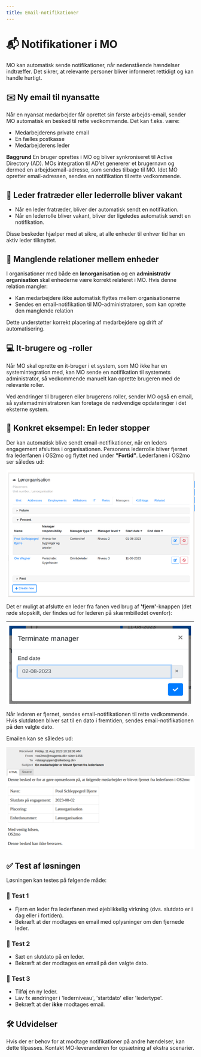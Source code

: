 ```yaml
---
title: Email-notifikationer
---
```


# 📬 Notifikationer i MO

MO kan automatisk sende notifikationer, når nedenstående hændelser indtræffer. Det sikrer, at relevante personer bliver informeret rettidigt og kan handle hurtigt.

## ✉️ Ny email til nyansatte

Når en nyansat medarbejder får oprettet sin første arbejds-email, sender MO automatisk en besked til rette vedkommende. Det kan f.eks. være:

- Medarbejderens private email
- En fælles postkasse
- Medarbejderens leder

**Baggrund**
En bruger oprettes i MO og bliver synkroniseret til Active Directory (AD). MOs integration til AD’et genererer et brugernavn og dermed en arbejdsemail-adresse, som sendes tilbage til MO. Idet MO opretter email-adressen, sendes en notifikation til rette vedkommende.

## 👤 Leder fratræder eller lederrolle bliver vakant

- Når en leder fratræder, bliver der automatisk sendt en notifikation.
- Når en lederrolle bliver vakant, bliver der ligeledes automatisk sendt en notifikation.

Disse beskeder hjælper med at sikre, at alle enheder til enhver tid har en aktiv leder tilknyttet.

## 🏢 Manglende relationer mellem enheder

I organisationer med både en **lønorganisation** og en **administrativ organisation** skal enhederne være korrekt relateret i MO. Hvis denne relation mangler:

- Kan medarbejdere ikke automatisk flyttes mellem organisationerne
- Sendes en email-notifikation til MO-administratoren, som kan oprette den manglende relation

Dette understøtter korrekt placering af medarbejdere og drift af automatisering.

## 💻 It-brugere og -roller

Når MO skal oprette en it-bruger i et system, som MO ikke har en systemintegration med, kan MO sende en notifikation til systemets administrator, så vedkommende manuelt kan oprette brugeren med de relevante roller.

Ved ændringer til brugeren eller brugerens roller, sender MO også en email, så systemadministratoren kan foretage de nødvendige opdateringer i det eksterne system.

## 🔔 Konkret eksempel: En leder stopper

Der kan automatisk blive sendt email-notifikationer, når en leders engagement afsluttes i organisationen. Personens lederrolle bliver fjernet fra lederfanen i OS2mo og flyttet ned under **”Fortid”**. Lederfanen i OS2mo ser således ud:

![Lederfanen](../graphics/ledere.png)

Det er muligt at afslutte en leder fra fanen ved brug af **'fjern'**-knappen (det røde stopskilt, der findes ud for lederen på skærmbilledet ovenfor):

![Fjern leder](../graphics/afslutleder.png)

Når lederen er fjernet, sendes email-notifikationen til rette vedkommende. Hvis slutdatoen bliver sat til en dato i fremtiden, sendes email-notifikationen på den valgte dato.

Emailen kan se således ud:

![Eksempel på email](../graphics/mail.png)

## ✅ Test af løsningen

Løsningen kan testes på følgende måde:

### 🔹 Test 1
- Fjern en leder fra lederfanen med øjeblikkelig virkning (dvs. slutdato er i dag eller i fortiden).
- Bekræft at der modtages en email med oplysninger om den fjernede leder.

### 🔹 Test 2
- Sæt en slutdato på en leder.
- Bekræft at der modtages en email på den valgte dato.

### 🔹 Test 3
- Tilføj en ny leder.
- Lav fx ændringer i 'lederniveau', 'startdato' eller 'ledertype'.
- Bekræft at der **ikke** modtages email.

## 🛠️ Udvidelser

Hvis der er behov for at modtage notifikationer på andre hændelser, kan dette tilpasses. Kontakt MO-leverandøren for opsætning af ekstra scenarier.
